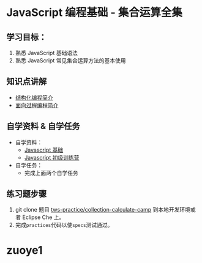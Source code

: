 # JavaScript 编程基础 - 集合运算全集

## 学习目标：

1. 熟悉 JavaScript 基础语法
2. 熟悉 JavaScript 常见集合运算方法的基本使用

## 知识点讲解

* [结构化编程简介](https://codingstyle-cn.b0.upaiyun.com/video/tws-online/collection/结构化编程简介.mov)
* [面向过程编程简介](https://s3.cn-north-1.amazonaws.com.cn/tws-courses-resource/面向过程编程.mp4)

## 自学资料 & 自学任务

* 自学资料：
  * [Javascript 基础](http://codefordream.com/courses/js_basic/sections)
  * [Javascript 初级训练营](http://codefordream.com/courses/js_learning_camps/sections)
* 自学任务：
  * 完成上面两个自学任务

## 练习题步骤

1. git clone 题目 [tws-practice/collection-calculate-camp](https://github.com/tws-practice/collection-calculate-camp) 到本地开发环境或者 Eclipse Che 上。
2. 完成`practices`代码以使`specs`测试通过。
# zuoye1
